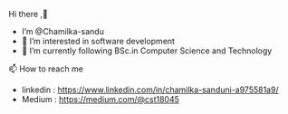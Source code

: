  Hi there ,👋  
- I’m @Chamilka-sandu
- 👀 I’m interested in software development 
- 🌱 I’m currently following BSc.in Computer Science and Technology

📫 How to reach me 
- linkedin : https://www.linkedin.com/in/chamilka-sanduni-a975581a9/ 
- Medium : https://medium.com/@cst18045

<!---
Chamilka-sandu/Chamilka-sandu is a ✨ special ✨ repository because its `README.md` (this file) appears on your GitHub profile.
You can click the Preview link to take a look at your changes.
--->
